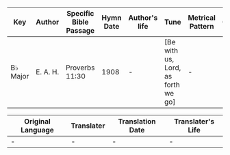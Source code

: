 Key | Author   | Specific Bible Passage     |Hymn Date |Author's life |Tune |Metrical Pattern   |Composer/Source
-- | --------- | ---------------------------|----------|--------------|-----|-------------------|-------------  
B♭ Major |E. A. H.  |Proverbs 11:30 |1908 |- |[Be with us, Lord, as forth we go] |- |Elisha A. Hoffman

Original Language | Translater | Translation Date   | Translater's Life  
----------------- | --------- | --------------------|-------------     
\- |- |- |-
